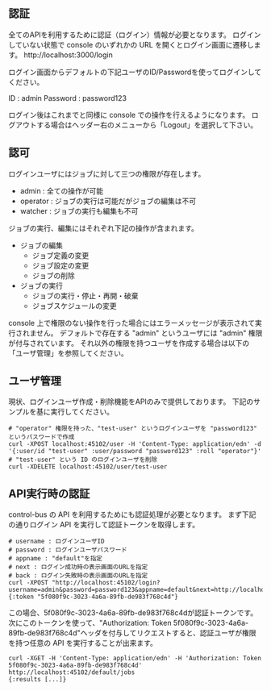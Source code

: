 

## 認証

全てのAPIを利用するために認証（ログイン）情報が必要となります。
ログインしていない状態で console のいずれかの URL を開くとログイン画面に遷移します。
http://localhost:3000/login

ログイン画面からデフォルトの下記ユーザのID/Passwordを使ってログインしてください。

ID : admin
Password : password123

ログイン後はこれまでと同様に console での操作を行えるようになります。
ログアウトする場合はヘッダー右のメニューから「Logout」を選択して下さい。

## 認可

ログインユーザにはジョブに対して三つの権限が存在します。

* admin : 全ての操作が可能
* operator : ジョブの実行は可能だがジョブの編集は不可
* watcher : ジョブの実行も編集も不可

ジョブの実行、編集にはそれぞれ下記の操作が含まれます。

* ジョブの編集
    * ジョブ定義の変更
    * ジョブ設定の変更
    * ジョブの削除
* ジョブの実行
    * ジョブの実行・停止・再開・破棄
    * ジョブスケジュールの変更

console 上で権限のない操作を行った場合にはエラーメッセージが表示されて実行されません。
デフォルトで存在する "admin" というユーザには "admin" 権限が付与されています。
それ以外の権限を持つユーザを作成する場合は以下の「ユーザ管理」を参照してください。

## ユーザ管理

現状、ログインユーザ作成・削除機能をAPIのみで提供しております。
下記のサンプルを基に実行してください。

```
# "operator" 権限を持った、"test-user" というログインユーザを "password123" というパスワードで作成
curl -XPOST localhost:45102/user -H 'Content-Type: application/edn' -d '{:user/id "test-user" :user/password "password123" :roll "operator"}'
# "test-user" という ID のログインユーザを削除
curl -XDELETE localhost:45102/user/test-user
```

## API実行時の認証

control-bus の API を利用するためにも認証処理が必要となります。
まず下記の通りログイン API を実行して認証トークンを取得します。

```
# username : ログインユーザID
# password : ログインユーザパスワード
# appname : "default"を指定
# next : ログイン成功時の表示画面のURLを指定
# back : ログイン失敗時の表示画面のURLを指定
curl -XPOST "http://localhost:45102/login?username=admin&password=password123&appname=default&next=http://localhost:3000&back=http://localhost:3000/login"
{:token "5f080f9c-3023-4a6a-89fb-de983f768c4d"}
```

この場合、5f080f9c-3023-4a6a-89fb-de983f768c4dが認証トークンです。
次にこのトークンを使って、"Authorization: Token 5f080f9c-3023-4a6a-89fb-de983f768c4d"ヘッダを付与してリクエストすると、認証ユーザが権限を持つ任意の API を実行することが出来ます。

```
curl -XGET -H 'Content-Type: application/edn' -H 'Authorization: Token 5f080f9c-3023-4a6a-89fb-de983f768c4d' http://localhost:45102/default/jobs
{:results [...]}
```